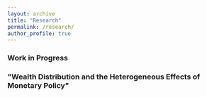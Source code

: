 ```yaml
---
layout: archive
title: "Research"
permalink: /research/
author_profile: true
---
```


### Work in Progress

### "Wealth Distribution and the Heterogeneous Effects of Monetary Policy"

<!-- abstract
<details>
<summary>Abstract</summary>
<br>  
Text
</details> 

